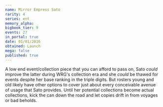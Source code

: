```yaml
---
name: Mirror Empress Sato
rarity: 4
series: ent
memory_alpha:
bigbook_tier: 9
events: 27
in_portal: true
date: 01/01/2016
obtained: Launch
mega: false
published: true
---
```


A low end event/collection piece that you can afford to pass on, Sato *could* improve the latter during WRG's collection era and she *could* be thawed for events despite her base ranking in the triple digits. But rosters young and old likely have other options to cover just about every conceivable avenue of usage that Sato provides. Until her potential collections become actual collections, kick the can down the road and let copies drift in from voyages or bad beholds.
